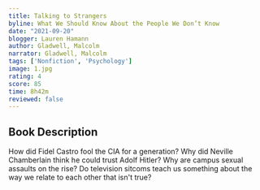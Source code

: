 ```yaml
---
title: Talking to Strangers
byline: What We Should Know About the People We Don’t Know
date: "2021-09-20"
blogger: Lauren Hamann
author: Gladwell, Malcolm
narrator: Gladwell, Malcolm
tags: ['Nonfiction', 'Psychology']
image: 1.jpg
rating: 4
score: 85
time: 8h42m
reviewed: false
---
```



## Book Description

How did Fidel Castro fool the CIA for a generation? Why did Neville Chamberlain think he could trust Adolf Hitler? Why are campus sexual assaults on the rise? Do television sitcoms teach us something about the way we relate to each other that isn't true?